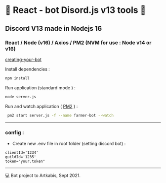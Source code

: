 # 🚀 React - bot Disord.js v13 tools 🚀
## Discord V13 made in Nodejs 16
### React / Node (v16) / Axios / PM2 (NVM for use : Node v14 or v16)


[ creating-your-bot ](https://discordjs.guide/preparations/setting-up-a-bot-application.html#creating-your-bot)


Install   dependencies : 
```bash
npm install
```


Run application (standard mode ) :
```bash
node server.js
```
Run and watch application ( [PM2](https://pm2.keymetrics.io/docs/usage/watch-and-restart/) ) :
```bash
 pm2 start server.js -f --name farmer-bot --watch
```

_____________________________

### config :

* Create new .env file in root folder (setting discord bot) :
```
clientId='1234'
guildId='1235'
token="your.token"
```
_________________________
  
💻 Bot project to Artkabis, Sept 2021.


